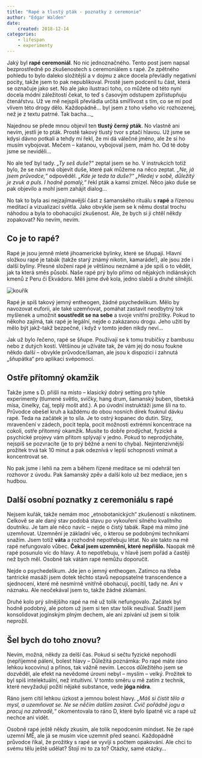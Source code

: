 ```yaml
---
title: "Rapé a tlustý pták - poznatky z ceremonie"
author: "Edgar Walden"
date:
    created: 2018-12-14
categories: 
    - lifespan
    - experimenty
---
```


Jaký byl **rapé ceremoniál**. No nic jednoznačného. Tento post jsem napsal bezprostředně po zkušenostech s ceremoniálem s rapé. Ze zpětného pohledu to bylo daleko složitější a  v dojmu z akce docela převládly negativní pocity, takže jsem to pak nepublikoval.<!-- more -->  Prostě jsem podcenil tu část, která se označuje jako set. No ale jako ilustraci toho, co můžete od této nyní docela módní záležitostí čekat, to teď s časovým odstupem zpřístupňuju čtenářstvu. Už ve mě nejspíš převládla určitá smířlivost s tím, co se mi pod vlivem této drogy dělo.  Každopádně… byl jsem z toho všeho víc rozhozenej, než je z textu patrné. Tak bacha…_

Najednou se přede mnou objevil ten **tlustý černý pták**. No vlastně ani nevím, jestli je to pták. Prostě takový tlustý tvor s ptačí hlavou. Už jsme se kdysi dávno potkali a tehdy mi řekl, že mi dá válečné jméno, ale že si ho musím vybojovat. Mečem – katanou, vybojoval jsem, mám ho. Od té doby jsme se neviděli…

No ale teď byl tady. *„Ty seš duše?“* zeptal jsem se ho. V instrukcích totiž bylo, že se nám má objevit duše, které pak můžeme na něco zeptat. *„Ne, já jsem průvodce,“* odpověděl. *„Kde je teda ta duše?“ „Hledej v sobě, důležitý je zvuk a puls. I hodně pomalý,“* řekl pták a kamsi zmizel. Něco jako duše se pak objevilo a mohl jsem zahájit dialog…

No tak to byla asi nejzajímavější část z šamanského rituálu s **rapé** a řízenou meditací a vizualizací světla. Jako obvykle jsem se k němu dostal trochu náhodou a byla to obohacující zkušenost. Ale, že bych si ji chtěl někdy zopakovat? No nevím, nevím.

## Co je to rapé?

Rapé je jsou jemně mleté jihoamerické bylinky, které se šňupají. Hlavní složkou rapé je tabák (takže starý známý nikotin, kamaráde!), ale jsou zde i další byliny. Přesné složení rapé je většinou neznámé a jde spíš o to vědět, jak ta která směs působí. Naše rapé prý bylo přímo od nějakých indiánských kmenů z Peru či Ekvádoru. Měli jsme dvě kola, jedno slabší a druhé silnější.

![kouřík](/img/smoke.jpg)

Rapé je spíš takový jemný entheogen, žádné psychedelikum. Mělo by navozovat euforii, ale také uzemňovat, pomáhat zastavit neodbytný tok myšlenek a umožnit **soustředit se na sebe** a svoje vnitřní prožitky. Pokud to někoho zajímá, tak rapé je legální, nejde o zakázanou drogu. Jeho užití by mělo být jakž-takž bezpečné, i když v tomto jeden nikdy neví…

Jak už bylo řečeno, rapé se šňupe. Používají se k tomu trubičky z bambusu nebo z dutých kostí. Většinou je užíváte tak, že vám jej do nosu foukne někdo další – obvykle průvodce/šaman, ale jsou k dispozici i zahnutá „šňupátka“ pro aplikaci svépomocí.

## Ostře přítomný okamžik

Takže jsme s D. přišli na místo – klasický dobrý setting pro tyhle experimenty (tlumené světlo, svíčky, hang drum, šamanský buben, tibetská mísa, činelky, čaj, teplý mošt atd.). A po úvodní instruktáži jsme šli na to. Průvodce obešel kruh a každému do obou nosních dírek fouknul dávku rapé. Teda na začátek je to síla. Je to ostrý kopanec do dutin. Slzy, mravenčení v zádech, pocit tepla, pocit možnosti extrémní koncentrace na cokoli, ostře přítomný okamžik. Musíte to dobře prodýchat, fyzické a psychické projevy vám přitom splývají v jedno. Pokud to neprodýcháte, nejspíš se pozvracíte (je to prý běžné a není to chyba). Nejintenzivnější prožitek trvá tak 10 minut a pak odeznívá v lepší schopnosti vnímat a koncentrovat se.

No pak jsme i lehli na zem a během řízené meditace se mi odehrál ten rozhovor z úvodu. Pak šamanský zpěv a další kolo už bez mediace, jen s hudbou.

## Další osobní poznatky z ceremoniálu s rapé

Nejsem kuřák, takže nemám moc „etnobotanických“ zkušeností s nikotinem. Celkově se ale daný stav podobá stavu po vykouření silného kvalitního doutníku. Je tam ale něco navíc – nejde o čistý tabák.
Rapé má mimo jiné uzemňovat. Uzemnění je základní věc, o kterou se podobnými technikami snažím. Jsem totiž **váta** a rozhodně nepotřebuju létat. No ale takto na mě rapé nefungovalo vůbec. **Čekal jsem uzemnění, které nepřišlo.** Naopak mě rapé posunulo víc do hlavy. A to nepotřebuju, v hlavě jsem pořád a častěji než bych měl. Osobně tak vátám rapé nemůžu doporučit.

Nejde o psychedelikum. Jde jen o jemný entheogen. Zatímco na třeba tantrické masáži jsem dotek těchto stavů nepopsatelné transcendence a sjednocení, které mě nesmírně vnitřně obohacují, pocítil, tady ne. Ani v náznaku. Ale neočekával jsem to, takže žádné zklamání.

Druhé kolo prý silnějšího rapé na mě už tolik nefungovalo. Začátek byl hodně podobný, ale potom už jsem si ten stav tolik neužíval. Snažil jsem konsolidovat jogínským plným dechem, ale ani zpívání už jsem si tolik neprožil.

## Šel bych do toho znovu?

Nevím, možná, někdy za delší čas. Pokud si sečtu fyzické nepohodlí (nepříjemné pálení, bolest hlavy – Důležitá poznámka: Po rapé máte ráno lehkou kocovinu) a přínos, tak vážně nevím. Leccos důležitého jsem se dozvěděl, ale efekt na nevědomé úrovni nebyl – myslím – velký. Prožitek to byl spíš intelektuální, než intuitivní. V tomto směru u mě zatím z technik, které nevyžadují požití nějaké substance, vede **jóga nidra**.

Ráno jsem cítil lehkou úzkost a jemnou bolest hlavy. *„Máš si čistit tělo a mysl, a uzemňovat se. Ne se něčím dalším zasírat. Cvič pořádně jogu a pracuj na zahradě,“* okomentovala to ráno D, které bylo špatně víc a rapé už nechce ani vidět.

Osobně rapé ještě někdy zkusím, ale tolik nepodcením mindset. Ne že rapé uzemní MĚ, ale já se musím více uzemnit před seancí. Každopádně průvodce říkal, že prožitky s rapé se vyvíjí s počtem opakování. Ale chci to svému tělu ještě udělat? Stojí mi to za to? Otázky, samé otázky…